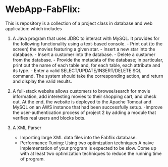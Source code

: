 # WebApp-FabFlix:

This is repository is a collection of a project class in database and web application: which includes
  1. A Java program that uses JDBC to interact with MySQL. It provides for the following functionality using a text-based console.
    -  Print out (to the screen) the movies featuring a given star. 
    - Insert a new star into the database. 
    - Insert a customer into the database. 
    - Delete a customer from the database.
    - Provide the metadata of the database; in particular, print out the name of each table and, for each table, each attribute and its type.
    - Enter a valid SELECT/UPDATE/INSERT/DELETE SQL command. The system should take the corresponding action, and return and display the valid results. 
  
  2. A full-stack website allows customers to browse/search for movie information, add interesting movies to their shopping cart, and check out. At the end, the website is deployed to the Apache Tomcat and MySQL on an AWS instance that had been successfully setup. 
        -Improve the user-authentication process of project 2 by adding a module that verifies real users and blocks bots.
  
  3. A XML Parser
      - Importing large XML data files into the Fabflix database.
      - Performance Tuning: Using two optimization techniques A naive implementation of your program is expected to be slow. Come up with at least two optimization techniques to reduce the running time of program.
